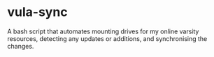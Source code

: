 # vula-sync
A bash script that automates mounting drives for my online varsity resources, detecting any updates or additions, and synchronising the changes.
